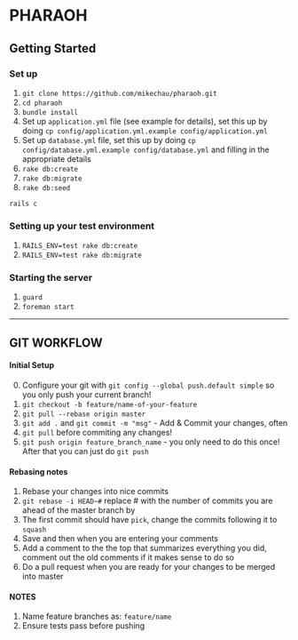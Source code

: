 # PHARAOH

## Getting Started
### Set up
1. `git clone https://github.com/mikechau/pharaoh.git`
2. `cd pharaoh`
3. `bundle install`
4.  Set up `application.yml` file (see example for details), set this up by doing `cp config/application.yml.example config/application.yml`
5.  Set up `database.yml` file, set this up by doing `cp config/database.yml.example config/database.yml` and filling in the appropriate details
6.  `rake db:create`
7. `rake db:migrate`
8. `rake db:seed`

```
rails c
```
### Setting up your test environment
1. `RAILS_ENV=test rake db:create`
2. `RAILS_ENV=test rake db:migrate`

### Starting the server

1. `guard`
2. `foreman start`

---
## GIT WORKFLOW
#### Initial Setup
0. Configure your git with `git config --global push.default simple` so you only push your current branch!
1. `git checkout -b feature/name-of-your-feature`
2. `git pull --rebase origin master`
3. `git add .` and `git commit -m "msg"` - Add & Commit your changes, often
5. `git pull` before commiting any changes!
4. `git push origin feature_branch_name` - you only need to do this once! After that you can just do `git push`

#### Rebasing notes
1. Rebase your changes into nice commits
2. `git rebase -i HEAD~#` replace # with the number of commits you are ahead of the master branch by
3. The first commit should have `pick`, change the commits following it to `squash`
4. Save and then when you are entering your comments
5. Add a comment to the the top that summarizes everything you did, comment out the old comments if it makes sense to do so
6. Do a pull request when you are ready for your changes to be merged into master

#### NOTES
1. Name feature branches as: `feature/name`
2. Ensure tests pass before pushing
